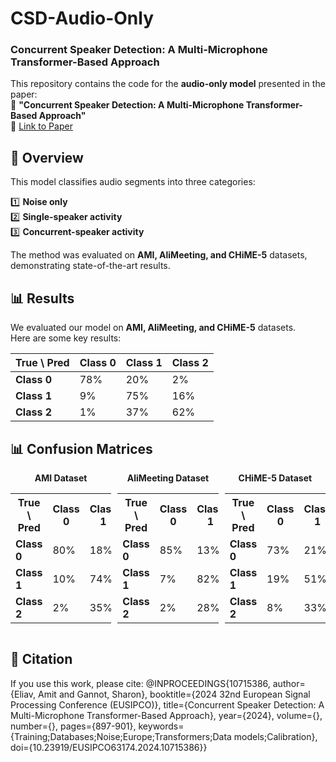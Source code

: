 # CSD-Audio-Only
### Concurrent Speaker Detection: A Multi-Microphone Transformer-Based Approach

This repository contains the code for the **audio-only model** presented in the paper:  
📄 **"Concurrent Speaker Detection: A Multi-Microphone Transformer-Based Approach"**  
🔗 [Link to Paper](https://ieeexplore.ieee.org/document/10715386)  

## 📌 Overview
This model classifies audio segments into three categories:

1️⃣ **Noise only**  
2️⃣ **Single-speaker activity**  
3️⃣ **Concurrent-speaker activity**  

The method was evaluated on **AMI, AliMeeting, and CHiME-5** datasets, demonstrating state-of-the-art results.  



## 📊 Results  
We evaluated our model on **AMI, AliMeeting, and CHiME-5** datasets.  
Here are some key results:

| True \ Pred | Class 0 | Class 1 | Class 2 |
|------------|---------|---------|---------|
| **Class 0** | 78%    | 20%    | 2%    |
| **Class 1** | 9%    | 75%    | 16%   |
| **Class 2** | 1%    | 37%    | 62%   |




## 📊 Confusion Matrices  

<div style="display: flex; justify-content: space-between;">

<!-- AMI Table -->
<div style="width: 32%; text-align: center;">
<strong>AMI Dataset</strong>
<table>
  <tr><th>True \ Pred</th><th>Class 0</th><th>Class 1</th><th>Class 2</th></tr>
  <tr><td><strong>Class 0</strong></td><td>80%</td><td>18%</td><td>2%</td></tr>
  <tr><td><strong>Class 1</strong></td><td>10%</td><td>74%</td><td>16%</td></tr>
  <tr><td><strong>Class 2</strong></td><td>2%</td><td>35%</td><td>63%</td></tr>
</table>
</div>

<!-- AliMeeting Table -->
<div style="width: 32%; text-align: center;">
<strong>AliMeeting Dataset</strong>
<table>
  <tr><th>True \ Pred</th><th>Class 0</th><th>Class 1</th><th>Class 2</th></tr>
  <tr><td><strong>Class 0</strong></td><td>85%</td><td>13%</td><td>2%</td></tr>
  <tr><td><strong>Class 1</strong></td><td>7%</td><td>82%</td><td>11%</td></tr>
  <tr><td><strong>Class 2</strong></td><td>2%</td><td>28%</td><td>70%</td></tr>
</table>
</div>

<!-- CHiME-5 Table -->
<div style="width: 32%; text-align: center;">
<strong>CHiME-5 Dataset</strong>
<table>
  <tr><th>True \ Pred</th><th>Class 0</th><th>Class 1</th><th>Class 2</th></tr>
  <tr><td><strong>Class 0</strong></td><td>73%</td><td>21%</td><td>6%</td></tr>
  <tr><td><strong>Class 1</strong></td><td>19%</td><td>51%</td><td>30%</td></tr>
  <tr><td><strong>Class 2</strong></td><td>8%</td><td>33%</td><td>59%</td></tr>
</table>
</div>

</div>







## 📄 Citation  
If you use this work, please cite:
@INPROCEEDINGS{10715386,
  author={Eliav, Amit and Gannot, Sharon},
  booktitle={2024 32nd European Signal Processing Conference (EUSIPCO)}, 
  title={Concurrent Speaker Detection: A Multi-Microphone Transformer-Based Approach}, 
  year={2024},
  volume={},
  number={},
  pages={897-901},
  keywords={Training;Databases;Noise;Europe;Transformers;Data models;Calibration},
  doi={10.23919/EUSIPCO63174.2024.10715386}}
